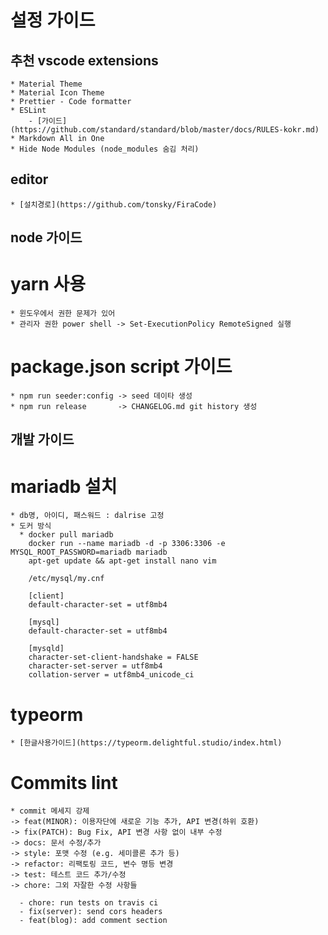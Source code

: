 # 설정 가이드
## 추천 vscode extensions 
    * Material Theme
    * Material Icon Theme
    * Prettier - Code formatter
    * ESLint
        - [가이드](https://github.com/standard/standard/blob/master/docs/RULES-kokr.md)
    * Markdown All in One
    * Hide Node Modules (node_modules 숨김 처리)
    
## editor 
    * [설치경로](https://github.com/tonsky/FiraCode)


## node 가이드
# yarn 사용
    * 윈도우에서 권한 문제가 있어
    * 관리자 권한 power shell -> Set-ExecutionPolicy RemoteSigned 실행

# package.json script 가이드
    * npm run seeder:config -> seed 데이타 생성
    * npm run release       -> CHANGELOG.md git history 생성


## 개발 가이드

# mariadb 설치
    * db명, 아이디, 패스워드 : dalrise 고정
    * 도커 방식
      * docker pull mariadb
        docker run --name mariadb -d -p 3306:3306 -e MYSQL_ROOT_PASSWORD=mariadb mariadb
        apt-get update && apt-get install nano vim

        /etc/mysql/my.cnf

        [client]
        default-character-set = utf8mb4

        [mysql]
        default-character-set = utf8mb4

        [mysqld]
        character-set-client-handshake = FALSE
        character-set-server = utf8mb4
        collation-server = utf8mb4_unicode_ci

# typeorm
    * [한글사용가이드](https://typeorm.delightful.studio/index.html)

# Commits lint
    * commit 메세지 강제
    -> feat(MINOR): 이용자단에 새로운 기능 추가, API 변경(하위 호환)
    -> fix(PATCH): Bug Fix, API 변경 사항 없이 내부 수정
    -> docs: 문서 수정/추가
    -> style: 포맷 수정 (e.g. 세미콜론 추가 등)
    -> refactor: 리팩토링 코드, 변수 명등 변경
    -> test: 테스트 코드 추가/수정
    -> chore: 그외 자잘한 수정 사항들

      - chore: run tests on travis ci
      - fix(server): send cors headers
      - feat(blog): add comment section




